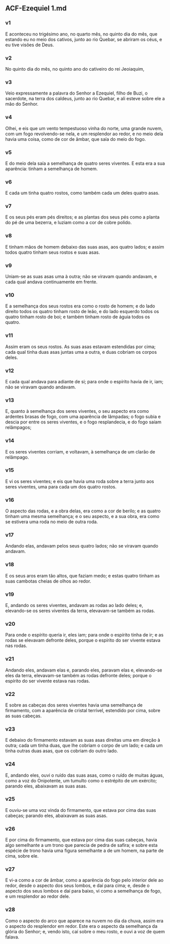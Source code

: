 ## ACF-Ezequiel 1.md
### v1
 E aconteceu no trigésimo ano, no quarto mês, no quinto dia do mês, que estando eu no meio dos cativos, junto ao rio Quebar, se abriram os céus, e eu tive visões de Deus.
### v2
 No quinto dia do mês, no quinto ano do cativeiro do rei Jeoiaquim,
### v3
 Veio expressamente a palavra do Senhor a Ezequiel, filho de Buzi, o sacerdote, na terra dos caldeus, junto ao rio Quebar, e ali esteve sobre ele a mão do Senhor.
### v4
 Olhei, e eis que um vento tempestuoso vinha do norte, uma grande nuvem, com um fogo revolvendo-se nela, e um resplendor ao redor, e no meio dela havia uma coisa, como de cor de âmbar, que saía do meio do fogo.
### v5
 E do meio dela saía a semelhança de quatro seres viventes. E esta era a sua aparência: tinham a semelhança de homem.
### v6
 E cada um tinha quatro rostos, como também cada um deles quatro asas.
### v7
 E os seus pés eram pés direitos; e as plantas dos seus pés como a planta do pé de uma bezerra, e luziam como a cor de cobre polido.
### v8
 E tinham mãos de homem debaixo das suas asas, aos quatro lados; e assim todos quatro tinham seus rostos e suas asas.
### v9
 Uniam-se as suas asas uma à outra; não se viravam quando andavam, e cada qual andava continuamente em frente.
### v10
 E a semelhança dos seus rostos era como o rosto de homem; e do lado direito todos os quatro tinham rosto de leão, e do lado esquerdo todos os quatro tinham rosto de boi; e também tinham rosto de águia todos os quatro.
### v11
 Assim eram os seus rostos. As suas asas estavam estendidas por cima; cada qual tinha duas asas juntas uma a outra, e duas cobriam os corpos deles.
### v12
 E cada qual andava para adiante de si; para onde o espírito havia de ir, iam; não se viravam quando andavam.
### v13
 E, quanto à semelhança dos seres viventes, o seu aspecto era como ardentes brasas de fogo, com uma aparência de lâmpadas; o fogo subia e descia por entre os seres viventes, e o fogo resplandecia, e do fogo saíam relâmpagos;
### v14
 E os seres viventes corriam, e voltavam, à semelhança de um clarão de relâmpago.
### v15
 E vi os seres viventes; e eis que havia uma roda sobre a terra junto aos seres viventes, uma para cada um dos quatro rostos.
### v16
 O aspecto das rodas, e a obra delas, era como a cor de berilo; e as quatro tinham uma mesma semelhança; e o seu aspecto, e a sua obra, era como se estivera uma roda no meio de outra roda.
### v17
 Andando elas, andavam pelos seus quatro lados; não se viravam quando andavam.
### v18
 E os seus aros eram tão altos, que faziam medo; e estas quatro tinham as suas cambotas cheias de olhos ao redor.
### v19
 E, andando os seres viventes, andavam as rodas ao lado deles; e, elevando-se os seres viventes da terra, elevavam-se também as rodas.
### v20
 Para onde o espírito queria ir, eles iam; para onde o espírito tinha de ir; e as rodas se elevavam defronte deles, porque o espírito do ser vivente estava nas rodas.
### v21
 Andando eles, andavam elas e, parando eles, paravam elas e, elevando-se eles da terra, elevavam-se também as rodas defronte deles; porque o espírito do ser vivente estava nas rodas.
### v22
 E sobre as cabeças dos seres viventes havia uma semelhança de firmamento, com a aparência de cristal terrível, estendido por cima, sobre as suas cabeças.
### v23
 E debaixo do firmamento estavam as suas asas direitas uma em direção à outra; cada um tinha duas, que lhe cobriam o corpo de um lado; e cada um tinha outras duas asas, que os cobriam do outro lado.
### v24
 E, andando eles, ouvi o ruído das suas asas, como o ruído de muitas águas, como a voz do Onipotente, um tumulto como o estrépito de um exército; parando eles, abaixavam as suas asas.
### v25
 E ouviu-se uma voz vinda do firmamento, que estava por cima das suas cabeças; parando eles, abaixavam as suas asas.
### v26
 E por cima do firmamento, que estava por cima das suas cabeças, havia algo semelhante a um trono que parecia de pedra de safira; e sobre esta espécie de trono havia uma figura semelhante a de um homem, na parte de cima, sobre ele.
### v27
 E vi-a como a cor de âmbar, como a aparência do fogo pelo interior dele ao redor, desde o aspecto dos seus lombos, e daí para cima; e, desde o aspecto dos seus lombos e daí para baixo, vi como a semelhança de fogo, e um resplendor ao redor dele.
### v28
 Como o aspecto do arco que aparece na nuvem no dia da chuva, assim era o aspecto do resplendor em redor. Este era o aspecto da semelhança da glória do Senhor; e, vendo isto, caí sobre o meu rosto, e ouvi a voz de quem falava.
